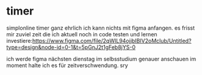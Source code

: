 # timer
simplonline timer
ganz ehrlich ich kann nichts mit figma anfangen. es frisst mir zuviel zeit die ich aktuell noch in code testen und lernen investiere:https://www.figma.com/file/2qWIL94ojjbIBIV2oMclub/Untitled?type=design&node-id=0-1&t=5pGnJ2t1gFeb8jYS-0

ich werde figma nächsten dienstag im selbsstudium genauer anschauen im moment halte ich es für zeitverschwendung. sry